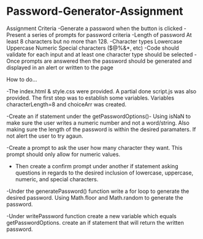 # Password-Generator-Assignment

Assignment Criteria
-Generate a password when the button is clicked
-Present a series of prompts for password criteria
-Length of password
    At least 8 characters but no more than 128.
-Character types
    Lowercase
    Uppercase
    Numeric
    Special characters ($@%&*, etc)
-Code should validate for each input and at least one character type should be selected
-Once prompts are answered then the password should be generated and displayed in
an alert or written to the page

How to do...

-The index.html & style.css were provided. A partial done script.js was also provided. The first step was to establish some variables. Variables characterLength=8 and choiceArr was created.

-Create an if statement under the getPasswordOptions()- Using isNaN to make sure the user writes a numeric number and not a word/string. Also making sure the length of the password is within the desired paramaters. If not alert the user to try agaun.

-Create a prompt to ask the user how many character they want. This prompt should only allow for numeric values. 

- Then create a confirm prompt under another if statement asking questions in regards to the desired inclusion of lowercase, uppercase, numeric, and special characters.

-Under the generatePassword() function write a for loop to generate the desired password. Using Math.floor and Math.random to generate the password.

-Under writePassword function create a new variable which equals getPasswordOptions. create an if statement that will return the written password.

